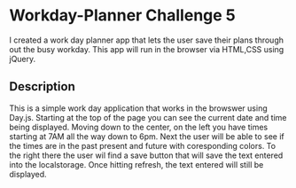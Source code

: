 # Workday-Planner Challenge 5
I created a work day planner app that lets the user save their plans through out the busy workday. This app will run in the browser via HTML,CSS using jQuery.

## Description
This is a simple work day application that works in the browswer using Day.js. Starting at the top of the page you can see the current date and time being displayed. Moving down to the center, on the left you have times starting at 7AM all the way down to 6pm. Next the user will be able to see if the times are in the past present and future with coresponding colors. To the right there the user wil find a save button that will save the text entered into the localstorage. Once hitting refresh, the text entered will still be displayed.

